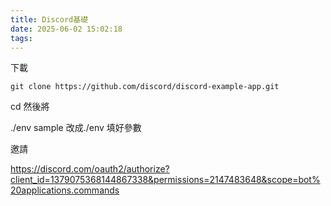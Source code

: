 ```yaml
---
title: Discord基礎
date: 2025-06-02 15:02:18
tags:
---
```



下載

    git clone https://github.com/discord/discord-example-app.git

cd 然後將

./env sample 改成./env
填好參數

邀請

https://discord.com/oauth2/authorize?client_id=1379075368144867338&permissions=2147483648&scope=bot%20applications.commands